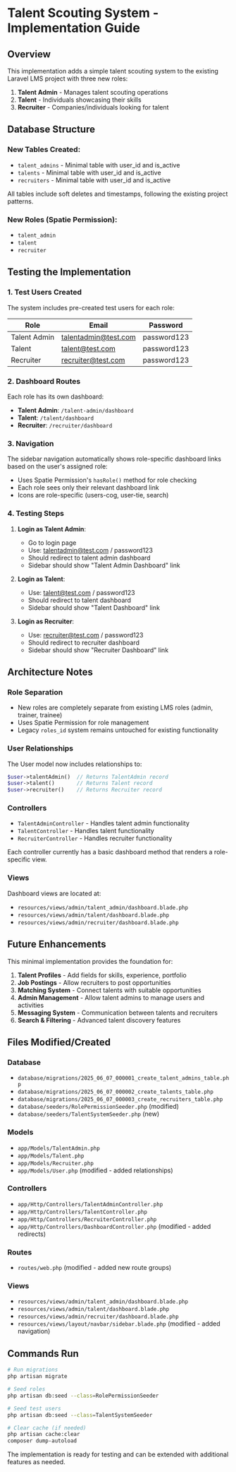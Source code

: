 # Talent Scouting System - Implementation Guide

## Overview

This implementation adds a simple talent scouting system to the existing Laravel LMS project with three new roles:

1. **Talent Admin** - Manages talent scouting operations
2. **Talent** - Individuals showcasing their skills
3. **Recruiter** - Companies/individuals looking for talent

## Database Structure

### New Tables Created:
- `talent_admins` - Minimal table with user_id and is_active
- `talents` - Minimal table with user_id and is_active  
- `recruiters` - Minimal table with user_id and is_active

All tables include soft deletes and timestamps, following the existing project patterns.

### New Roles (Spatie Permission):
- `talent_admin`
- `talent`
- `recruiter`

## Testing the Implementation

### 1. Test Users Created

The system includes pre-created test users for each role:

| Role | Email | Password |
|------|-------|----------|
| Talent Admin | talentadmin@test.com | password123 |
| Talent | talent@test.com | password123 |
| Recruiter | recruiter@test.com | password123 |

### 2. Dashboard Routes

Each role has its own dashboard:

- **Talent Admin**: `/talent-admin/dashboard`
- **Talent**: `/talent/dashboard`  
- **Recruiter**: `/recruiter/dashboard`

### 3. Navigation

The sidebar navigation automatically shows role-specific dashboard links based on the user's assigned role:

- Uses Spatie Permission's `hasRole()` method for role checking
- Each role sees only their relevant dashboard link
- Icons are role-specific (users-cog, user-tie, search)

### 4. Testing Steps

1. **Login as Talent Admin**:
   - Go to login page
   - Use: talentadmin@test.com / password123
   - Should redirect to talent admin dashboard
   - Sidebar should show "Talent Admin Dashboard" link

2. **Login as Talent**:
   - Use: talent@test.com / password123
   - Should redirect to talent dashboard
   - Sidebar should show "Talent Dashboard" link

3. **Login as Recruiter**:
   - Use: recruiter@test.com / password123
   - Should redirect to recruiter dashboard
   - Sidebar should show "Recruiter Dashboard" link

## Architecture Notes

### Role Separation
- New roles are completely separate from existing LMS roles (admin, trainer, trainee)
- Uses Spatie Permission for role management
- Legacy `roles_id` system remains untouched for existing functionality

### User Relationships
The User model now includes relationships to:
```php
$user->talentAdmin()  // Returns TalentAdmin record
$user->talent()       // Returns Talent record  
$user->recruiter()    // Returns Recruiter record
```

### Controllers
- `TalentAdminController` - Handles talent admin functionality
- `TalentController` - Handles talent functionality
- `RecruiterController` - Handles recruiter functionality

Each controller currently has a basic dashboard method that renders a role-specific view.

### Views
Dashboard views are located at:
- `resources/views/admin/talent_admin/dashboard.blade.php`
- `resources/views/admin/talent/dashboard.blade.php`
- `resources/views/admin/recruiter/dashboard.blade.php`

## Future Enhancements

This minimal implementation provides the foundation for:

1. **Talent Profiles** - Add fields for skills, experience, portfolio
2. **Job Postings** - Allow recruiters to post opportunities
3. **Matching System** - Connect talents with suitable opportunities
4. **Admin Management** - Allow talent admins to manage users and activities
5. **Messaging System** - Communication between talents and recruiters
6. **Search & Filtering** - Advanced talent discovery features

## Files Modified/Created

### Database
- `database/migrations/2025_06_07_000001_create_talent_admins_table.php`
- `database/migrations/2025_06_07_000002_create_talents_table.php`
- `database/migrations/2025_06_07_000003_create_recruiters_table.php`
- `database/seeders/RolePermissionSeeder.php` (modified)
- `database/seeders/TalentSystemSeeder.php` (new)

### Models
- `app/Models/TalentAdmin.php`
- `app/Models/Talent.php`
- `app/Models/Recruiter.php`
- `app/Models/User.php` (modified - added relationships)

### Controllers
- `app/Http/Controllers/TalentAdminController.php`
- `app/Http/Controllers/TalentController.php`
- `app/Http/Controllers/RecruiterController.php`
- `app/Http/Controllers/DashboardController.php` (modified - added redirects)

### Routes
- `routes/web.php` (modified - added new route groups)

### Views
- `resources/views/admin/talent_admin/dashboard.blade.php`
- `resources/views/admin/talent/dashboard.blade.php`
- `resources/views/admin/recruiter/dashboard.blade.php`
- `resources/views/layout/navbar/sidebar.blade.php` (modified - added navigation)

## Commands Run

```bash
# Run migrations
php artisan migrate

# Seed roles
php artisan db:seed --class=RolePermissionSeeder

# Seed test users
php artisan db:seed --class=TalentSystemSeeder

# Clear cache (if needed)
php artisan cache:clear
composer dump-autoload
```

The implementation is ready for testing and can be extended with additional features as needed.
